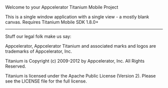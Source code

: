 Welcome to your Appcelerator Titanium Mobile Project

This is a single window application with a single view - a mostly blank canvas. Requires Titanium Mobile SDK 1.8.0+

----------------------------------
Stuff our legal folk make us say:

Appcelerator, Appcelerator Titanium and associated marks and logos are 
trademarks of Appcelerator, Inc. 

Titanium is Copyright (c) 2009-2012 by Appcelerator, Inc. All Rights Reserved.

Titanium is licensed under the Apache Public License (Version 2). Please
see the LICENSE file for the full license.
